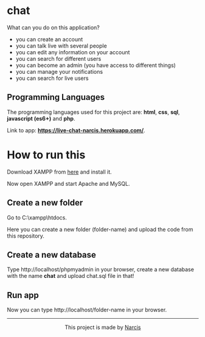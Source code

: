 # chat

What can you do on this application?
* you can create an account
* you can talk live with several people
* you can edit any information on your account
* you can search for different users
* you can become an admin (you have access to different things)
* you can manage your notifications
* you can search for live users

## Programming Languages

The programming languages used for this project are: <b>html</b>, <b>css</b>, <b>sql</b>, <b>javascript (es6+)</b> and <b>php</b>.

Link to app: <b>https://live-chat-narcis.herokuapp.com/</b>.

# How to run this

Download XAMPP from <a href="https://www.apachefriends.org/ro/download.html">here</a> and install it.

Now open XAMPP and start Apache and MySQL.

## Create a new folder

Go to C:\xampp\htdocs.

Here you can create a new folder (folder-name) and upload the code from this repository.

## Create a new database

Type http://localhost/phpmyadmin in your browser, create a new database with the name <b>chat</b> and upload chat.sql file in that!

## Run app

Now you can type http://localhost/folder-name in your browser.

<hr>

<p align="center">This project is made by <a href="https://lazarnarcis.github.io">Narcis</a></p>
